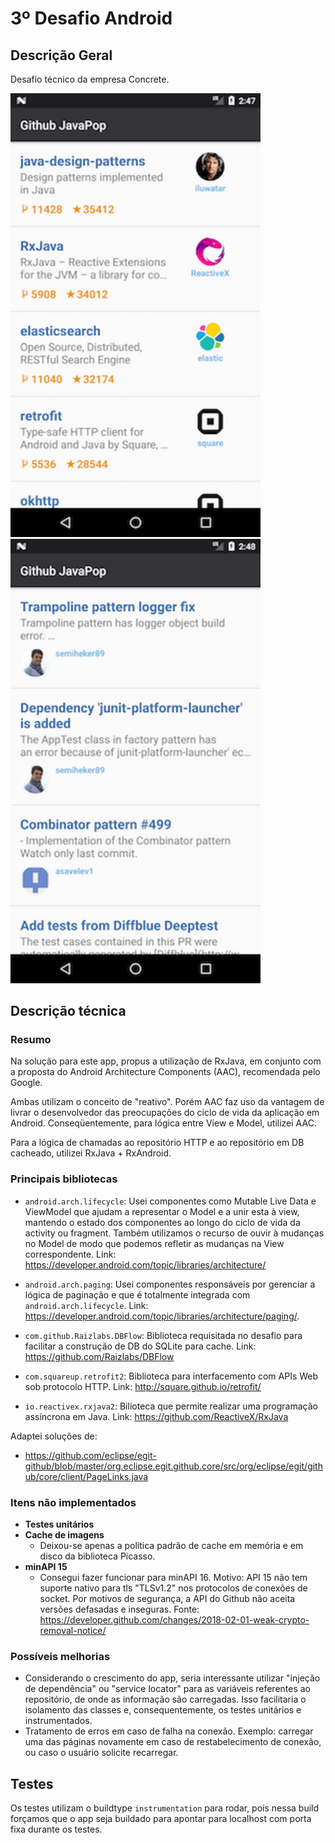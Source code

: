 # 3º Desafio Android

## Descrição Geral

Desafio técnico da empresa Concrete.

<img src="captures/Screenshot_1530769637.png" width="400">
<img src="captures/Screenshot_1530769694.png" width="400">

## Descrição técnica

### Resumo
Na solução para este app, propus a utilização de RxJava, em conjunto com a proposta do Android Architecture Components (AAC), recomendada pelo Google.

Ambas utilizam o conceito de "reativo". Porém AAC faz uso da vantagem de livrar o desenvolvedor das preocupações do ciclo de vida da aplicação em Android.
Conseqüentemente, para lógica entre View e Model, utilizei AAC.

Para a lógica de chamadas ao repositório HTTP e ao repositório em DB cacheado, utilizei RxJava + RxAndroid.


### Principais bibliotecas
- `android.arch.lifecycle`: Usei componentes como Mutable Live Data e ViewModel que ajudam a representar o Model e a unir esta à view, mantendo o estado dos componentes ao longo do ciclo de vida da activity ou fragment. Também utilizamos o recurso de ouvir à mudanças no Model de modo que podemos refletir as mudanças na View correspondente. Link: https://developer.android.com/topic/libraries/architecture/

- `android.arch.paging`: Usei componentes responsáveis por gerenciar a lógica de paginação e que é totalmente integrada com `android.arch.lifecycle`. Link: https://developer.android.com/topic/libraries/architecture/paging/.

- `com.github.Raizlabs.DBFlow`: Biblioteca requisitada no desafio para facilitar a construção de DB do SQLite para cache. Link: https://github.com/Raizlabs/DBFlow

- `com.squareup.retrofit2`: Biblioteca para interfacemento com APIs Web sob protocolo HTTP. Link: http://square.github.io/retrofit/

- `io.reactivex.rxjava2`: Bilioteca que permite realizar uma programação assíncrona em Java. Link: https://github.com/ReactiveX/RxJava

Adaptei soluções de:
- https://github.com/eclipse/egit-github/blob/master/org.eclipse.egit.github.core/src/org/eclipse/egit/github/core/client/PageLinks.java

### Itens não implementados

- **Testes unitários**
- **Cache de imagens**
    - Deixou-se apenas a política padrão de cache em memória e em disco da biblioteca Picasso.
- **minAPI 15**
    - Consegui fazer funcionar para minAPI 16. Motivo: API 15 não tem suporte nativo para tls "TLSv1.2" nos protocolos de conexões de socket. Por motivos de segurança, a API do Github não aceita versões defasadas e inseguras. Fonte: https://developer.github.com/changes/2018-02-01-weak-crypto-removal-notice/

### Possíveis melhorias

- Considerando o crescimento do app, seria interessante utilizar "injeção de dependência" ou "service locator" para as variáveis referentes ao repositório, de onde as informação são carregadas. Isso facilitaria o isolamento das classes e, consequentemente, os testes unitários e instrumentados.
- Tratamento de erros em caso de falha na conexão. Exemplo: carregar uma das páginas novamente em caso de restabelecimento de conexão, ou caso o usuário solicite recarregar.


## Testes

Os testes utilizam o buildtype ```instrumentation``` para rodar, pois nessa build forçamos que o app seja buildado para apontar para localhost com porta fixa durante os testes.
